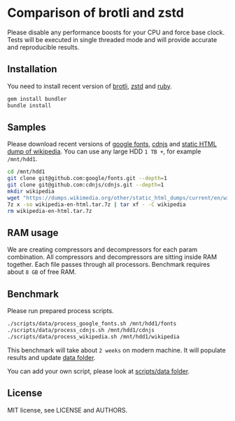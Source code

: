 # Comparison of brotli and zstd

Please disable any performance boosts for your CPU and force base clock.
Tests will be executed in single threaded mode and will provide accurate and reproducible results.

## Installation

You need to install recent version of [brotli](https://github.com/google/brotli),
[zstd](https://github.com/facebook/zstd) and [ruby](https://github.com/ruby/ruby).

```sh
gem install bundler
bundle install
```

## Samples

Please download recent versions of [google fonts](https://github.com/google/fonts),
[cdnjs](https://github.com/cdnjs/cdnjs) and
[static HTML dump of wikipedia](https://dumps.wikimedia.org/other/static_html_dumps/current/en/).
You can use any large HDD `1 TB +`, for example `/mnt/hdd1`.

```sh
cd /mnt/hdd1
git clone git@github.com:google/fonts.git --depth=1
git clone git@github.com:cdnjs/cdnjs.git --depth=1
mkdir wikipedia
wget "https://dumps.wikimedia.org/other/static_html_dumps/current/en/wikipedia-en-html.tar.7z"
7z x -so wikipedia-en-html.tar.7z | tar xf - -C wikipedia
rm wikipedia-en-html.tar.7z
```

## RAM usage

We are creating compressors and decompressors for each param combination.
All compressors and decompressors are sitting inside RAM together.
Each file passes through all processors.
Benchmark requires about `8 GB` of free RAM.

## Benchmark

Please run prepared process scripts.

```sh
./scripts/data/process_google_fonts.sh /mnt/hdd1/fonts
./scripts/data/process_cdnjs.sh /mnt/hdd1/cdnjs
./scripts/data/process_wikipedia.sh /mnt/hdd1/wikipedia
```

This benchmark will take about `2 weeks` on modern machine.
It will populate results and update [data folder](data).

You can add your own script, please look at [scripts/data folder](scripts/data).

## License

MIT license, see LICENSE and AUTHORS.
